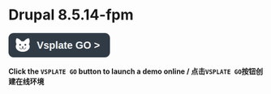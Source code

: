 # Drupal 8.5.14-fpm

<a href="https://www.vsplate.com/?docker-compose=https://github.com/vsplate/dcenvs/drupal/8.5.14-fpm"><img alt="VSPLATE GO" src="https://raw.githubusercontent.com/vsplate/images/master/vsgo_btn.png" width="200px"></a>

**Click the `VSPLATE GO` button to launch a demo online / 点击`VSPLATE GO`按钮创建在线环境**